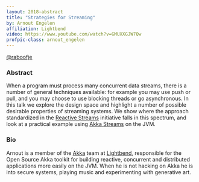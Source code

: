 ```yaml
---
layout: 2018-abstract
title: "Strategies for Streaming"
by: Arnout Engelen
affiliation: Lightbend
video: https://www.youtube.com/watch?v=GMUXXGJW7Qw
profpic-class: arnout_engelen
---
```


[@raboofje](https://twitter.com/raboofje)
<br/>

### Abstract

When a program must process many concurrent data streams, there is a number of general techniques available: for example you may use push or pull, and you may choose to use blocking threads or go asynchronous. In this talk we explore the design space and highlight a number of possible desirable properties of streaming systems. We show where the approach standardized in the [Reactive Streams](https://www.reactive-streams.org/) initiative falls in this spectrum, and look at a practical example using [Akka Streams](https://doc.akka.io/docs/akka/current/stream/) on the JVM.

### Bio

Arnout is a member of the [Akka](https://akka.io/) team at [Lightbend](https://www.lightbend.com/), responsible for the Open Source Akka toolkit for building reactive, concurrent and distributed applications more easily on the JVM. When he is not hacking on Akka he is into secure systems, playing music and experimenting with generative art.

